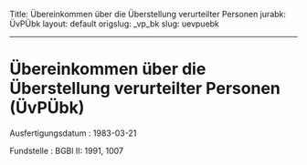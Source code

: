 Title: Übereinkommen über die Überstellung verurteilter Personen
jurabk: ÜvPÜbk
layout: default
origslug: _vp_bk
slug: uevpuebk

---

# Übereinkommen über die Überstellung verurteilter Personen (ÜvPÜbk)

Ausfertigungsdatum
:   1983-03-21

Fundstelle
:   BGBl II: 1991, 1007

